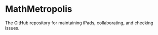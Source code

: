 MathMetropolis
==============

The GitHub repository for maintaining iPads, collaborating, and checking issues.
